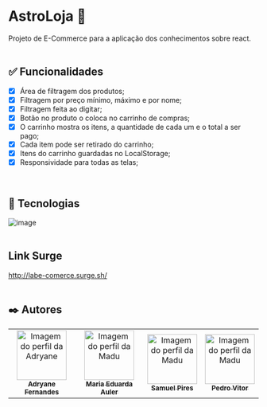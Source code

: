 # AstroLoja :rocket:
Projeto de E-Commerce para a aplicação dos conhecimentos sobre react.
<br /><br />

## :white_check_mark: Funcionalidades
- [x] Área de filtragem dos produtos;
- [x] Filtragem por preço mínimo, máximo e por nome;
- [x] Filtragem feita ao digitar;
- [x] Botão no produto o coloca no carrinho de compras;
- [x] O carrinho mostra os itens, a quantidade de cada um e o total a ser pago;
- [x] Cada item pode ser retirado do carrinho;
- [x] Itens do carrinho guardadas no LocalStorage;
- [x] Responsividade para todas as telas;
<br />

## :wrench: Tecnologias
![image](https://img.shields.io/badge/React-20232A?style=for-the-badge&logo=react&logoColor=61DAFB)
<br /><br />

## Link Surge
http://labe-comerce.surge.sh/
<br /><br />

## :black_nib: Autores
<table>
  <tr>
    <td align="center"><a href="https://github.com/adryanefernandes">
    <img src="https://avatars.githubusercontent.com/u/76170319?s=400&u=c79a37b29d25709e380c64ae9d9432b35f72638e&v=4" width="100px" alt="Imagem do perfil da Adryane"/>
    <br />
    <sub><b>Adryane Fernandes</b></sub></td>
    <td align="center"><a href="https://github.com/MaduAuler">
    <img src="https://avatars.githubusercontent.com/u/32133022?s=460&u=b6969a73324151e33afa69c8b87162c769a1c784&v=4" width="100px" alt="Imagem do perfil da Madu"/>
    <br />
    <sub><b>Maria Eduarda Auler</b></sub></td>
    <td align="center"><a href="https://github.com/samenc99">
    <img src="https://avatars.githubusercontent.com/u/77743802?s=460&u=5ff2e6bb3f1c018f7edd16820c86b0f6a85a3bc0&v=4" width="100px" alt="Imagem do perfil da Madu"/>
    <br />
    <sub><b>Samuel Pires</b></sub></td>
    <td align="center"><a href="https://github.com/pedrovitors">
    <img src="https://avatars.githubusercontent.com/u/77745664?s=460&v=4" width="100px" alt="Imagem do perfil da Madu"/>
    <br />
    <sub><b>Pedro Vitor</b></sub></td>
</table>
